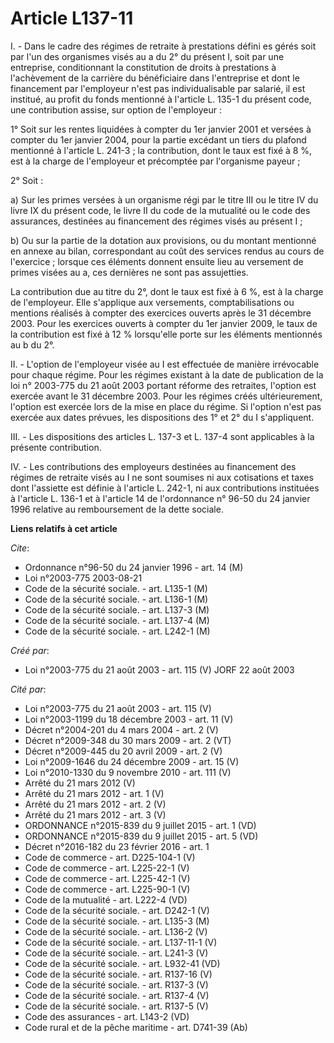 # Article L137-11

I. - Dans le cadre des régimes de retraite à prestations défini es gérés soit par l'un des organismes visés au a du 2° du
présent I, soit par une entreprise, conditionnant la constitution de droits à prestations à l'achèvement de la carrière du
bénéficiaire dans l'entreprise et dont le financement par l'employeur n'est pas individualisable par salarié, il est
institué, au profit du fonds mentionné à l'article L. 135-1 du présent code, une contribution assise, sur option de
l'employeur :

1° Soit sur les rentes liquidées à compter du 1er janvier 2001 et versées à compter du 1er janvier 2004, pour la partie
excédant un tiers du plafond mentionné à l'article L. 241-3 ; la contribution, dont le taux est fixé à 8 %, est à la charge
de l'employeur et précomptée par l'organisme payeur ;

2° Soit :

a) Sur les primes versées à un organisme régi par le titre III ou le titre IV du livre IX du présent code, le livre II du
code de la mutualité ou le code des assurances, destinées au financement des régimes visés au présent I ;

b) Ou sur la partie de la dotation aux provisions, ou du montant mentionné en annexe au bilan, correspondant au coût des
services rendus au cours de l'exercice ; lorsque ces éléments donnent ensuite lieu au versement de primes visées au a, ces
dernières ne sont pas assujetties.

La contribution due au titre du 2°, dont le taux est fixé à 6 %, est à la charge de l'employeur. Elle s'applique aux
versements, comptabilisations ou mentions réalisés à compter des exercices ouverts après le 31 décembre 2003. Pour les
exercices ouverts à compter du 1er janvier 2009, le taux de la contribution est fixé à 12 % lorsqu'elle porte sur les
éléments mentionnés au b du 2°.

II. - L'option de l'employeur visée au I est effectuée de manière irrévocable pour chaque régime. Pour les régimes existant à
la date de publication de la loi n° 2003-775 du 21 août 2003  portant réforme des retraites, l'option est exercée avant le 31
décembre 2003. Pour les régimes créés ultérieurement, l'option est exercée lors de la mise en place du régime. Si l'option
n'est pas exercée aux dates prévues, les dispositions des 1° et 2° du I s'appliquent.

III. - Les dispositions des articles L. 137-3 et L. 137-4 sont applicables à la présente contribution.

IV. - Les contributions des employeurs destinées au financement des régimes de retraite visés au I ne sont soumises ni aux
cotisations et taxes dont l'assiette est définie à l'article L. 242-1, ni aux contributions instituées à l'article L. 136-1
et à l'article 14 de l'ordonnance n° 96-50 du 24 janvier 1996 relative au remboursement de la dette sociale.

**Liens relatifs à cet article**

_Cite_:

  - Ordonnance n°96-50 du 24 janvier 1996 - art. 14 (M)
  - Loi n°2003-775 2003-08-21
  - Code de la sécurité sociale. - art. L135-1 (M)
  - Code de la sécurité sociale. - art. L136-1 (M)
  - Code de la sécurité sociale. - art. L137-3 (M)
  - Code de la sécurité sociale. - art. L137-4 (M)
  - Code de la sécurité sociale. - art. L242-1 (M)

_Créé par_:

  - Loi n°2003-775 du 21 août 2003 - art. 115 (V) JORF 22 août 2003

_Cité par_:

  - Loi n°2003-775 du 21 août 2003 - art. 115 (V)
  - Loi n°2003-1199 du 18 décembre 2003 - art. 11 (V)
  - Décret n°2004-201 du 4 mars 2004 - art. 2 (V)
  - Décret n°2009-348 du 30 mars 2009 - art. 2 (VT)
  - Décret n°2009-445 du 20 avril 2009 - art. 2 (V)
  - Loi n°2009-1646 du 24 décembre 2009 - art. 15 (V)
  - Loi n°2010-1330 du 9 novembre 2010 - art. 111 (V)
  - Arrêté du 21 mars 2012 (V)
  - Arrêté du 21 mars 2012 - art. 1 (V)
  - Arrêté du 21 mars 2012 - art. 2 (V)
  - Arrêté du 21 mars 2012 - art. 3 (V)
  - ORDONNANCE n°2015-839 du 9 juillet 2015 - art. 1 (VD)
  - ORDONNANCE n°2015-839 du 9 juillet 2015 - art. 5 (VD)
  - Décret n°2016-182 du 23 février 2016 - art. 1
  - Code de commerce - art. D225-104-1 (V)
  - Code de commerce - art. L225-22-1 (V)
  - Code de commerce - art. L225-42-1 (V)
  - Code de commerce - art. L225-90-1 (V)
  - Code de la mutualité - art. L222-4 (VD)
  - Code de la sécurité sociale. - art. D242-1 (V)
  - Code de la sécurité sociale. - art. L135-3 (M)
  - Code de la sécurité sociale. - art. L136-2 (V)
  - Code de la sécurité sociale. - art. L137-11-1 (V)
  - Code de la sécurité sociale. - art. L241-3 (V)
  - Code de la sécurité sociale. - art. L932-41 (VD)
  - Code de la sécurité sociale. - art. R137-16 (V)
  - Code de la sécurité sociale. - art. R137-3 (V)
  - Code de la sécurité sociale. - art. R137-4 (V)
  - Code de la sécurité sociale. - art. R137-5 (V)
  - Code des assurances - art. L143-2 (VD)
  - Code rural et de la pêche maritime - art. D741-39 (Ab)
